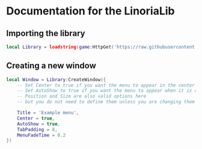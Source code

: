 # Documentation for the LinoriaLib

## Importing the library
```lua
local Library = loadstring(game:HttpGet('https://raw.githubusercontent.com/violin-suzutsuki/LinoriaLib/main/Library.lua'))()
```

## Creating a new window
```lua
local Window = Library:CreateWindow({
    -- Set Center to true if you want the menu to appear in the center
    -- Set AutoShow to true if you want the menu to appear when it is created
    -- Position and Size are also valid options here
    -- but you do not need to define them unless you are changing them :)

    Title = 'Example menu',
    Center = true,
    AutoShow = true,
    TabPadding = 8,
    MenuFadeTime = 0.2
})
```
